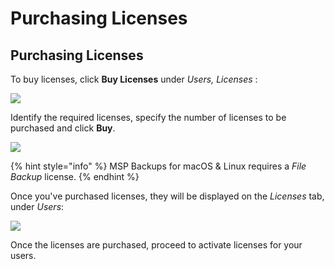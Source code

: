# Purchasing Licenses

## Purchasing Licenses

To buy licenses, click **Buy Licenses** under _Users, Licenses_ :

![](https://mspbackups.com/contents/images/licenses-buy.png)

Identify the required licenses, specify the number of licenses to be purchased and click **Buy**.

![](https://github.com/rzakiev/documentation/tree/825c2f64ff90af49b1daa32930a61d866bc1dc67/.gitbook/assets/licensing1.png)

{% hint style="info" %}
MSP Backups for macOS & Linux requires a _File Backup_ license.
{% endhint %}

Once you've purchased licenses, they will be displayed on the _Licenses_ tab, under _Users_:

![](https://github.com/rzakiev/documentation/tree/825c2f64ff90af49b1daa32930a61d866bc1dc67/.gitbook/assets/licensing5.png)

Once the licenses are purchased, proceed to activate licenses for your users.

